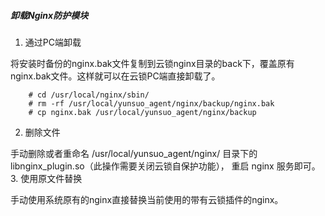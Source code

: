 ##### 卸载Nginx防护模块

1.  通过PC端卸载
    
 将安装时备份的nginx.bak文件复制到云锁nginx目录的back下，覆盖原有nginx.bak文件。这样就可以在云锁PC端直接卸载了。
   
        # cd /usr/local/nginx/sbin/
        # rm -rf /usr/local/yunsuo_agent/nginx/backup/nginx.bak
        # cp nginx.bak /usr/local/yunsuo_agent/nginx/backup
2. 删除文件
   
 手动删除或者重命名 /usr/local/yunsuo_agent/nginx/ 目录下的 libnginx_plugin.so（此操作需要关闭云锁自保护功能）， 重启 nginx 服务即可。
3. 使用原文件替换
    
 手动使用系统原有的nginx直接替换当前使用的带有云锁插件的nginx。